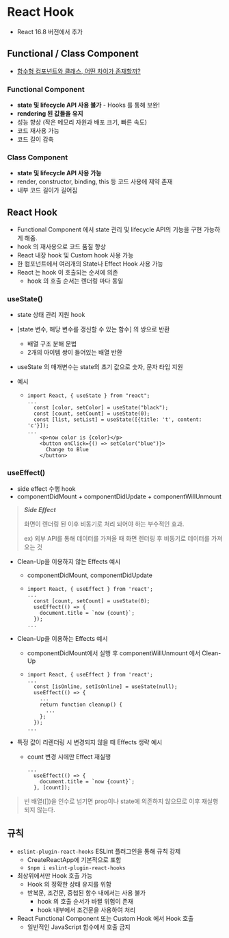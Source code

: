 # React Hook

- React 16.8 버전에서 추가



## Functional / Class Component

- [함수형 컴포넌트와 클래스, 어떤 차이가 존재할까?](https://overreacted.io/ko/how-are-function-components-different-from-classes/)

### Functional Component

- **state 및 lifecycle API 사용 불가** - Hooks 를 통해 보완!
- **rendering 된 값들을 유지**
- 성능 향상 (작은 메모리 자원과 배포 크기, 빠른 속도)
- 코드 재사용 가능
- 코드 길이 감축

### Class Component

- **state 및 lifecycle API 사용 가능**
- render, constructor, binding, this 등 코드 사용에 제약 존재
- 내부 코드 길이가 길어짐



## React Hook

- Functional Component 에서 state 관리 및 lifecycle API의 기능을 구현 가능하게 해줌.
- hook 의 재사용으로 코드 품질 향상
- React 내장 hook 및 Custom hook 사용 가능
- 한 컴포넌트에서 여러개의 State나 Effect Hook  사용 가능
- React 는 hook 이 호출되는 순서에 의존
  - hook 의 호출 순서는 렌더링 마다 동일

### useState()

- state 상태 관리 지원 hook

- [state 변수, 해당 변수를 갱신할 수 있는 함수] 의 쌍으로 반환

  - 배열 구조 분해 문법
  - 2개의 아이템 쌍이 들어있는 배열 반환

- useState 의 매개변수는 state의 초기 값으로 숫자, 문자 타입 지원

- 예시

  - ```react
    import React, { useState } from "react";
    ...
      const [color, setColor] = useState("black");
      const [count, setCount] = useState(0);
      const [list, setList] = useState([{title: 't', content: 'c'}]);
    ...
        <p>now color is {color}</p>
        <button onClick={() => setColor("blue")}>
    	  Change to Blue
        </button>
    ```

### useEffect()

- side effect 수행 hook
- componentDidMount + componentDidUpdate + componentWillUnmount

> ***Side Effect***
>
> 화면이 렌더링 된 이후 비동기로 처리 되어야 하는 부수적인 효과.
>
> ex) 외부 API를 통해 데이터를 가져올 때 화면 렌더링 후 비동기로 데이터를 가져오는 것

- Clean-Up을 이용하지 않는 Effects 예시

  - componentDidMount, componentDidUpdate

  - ```react
    import React, { useEffect } from 'react';
    ...
      const [count, setCount] = useState(0);
      useEffect(() => {
        document.title = `now {count}`;
      });
    ...
    ```

- Clean-Up을 이용하는 Effects 예시

  - componentDidMount에서 실행 후 componentWillUnmount 에서 Clean-Up

  - ```react
    import React, { useEffect } from 'react';
    ...
      const [isOnline, setIsOnline] = useState(null);
      useEffect(() => {
        ...
        return function cleanup() {
          ...
        };
      });
    ...
    ```

- 특정 값이 리렌더링 시 변경되지 않을 때 Effects 생략 예시

  - count 변경 시에만 Effect 재실행

    ```react
    ...
      useEffect(() => {
        document.title = `now {count}`;
      }, [count]);
    ```

> 빈 배열([])을 인수로 넘기면 prop이나 state에 의존하지 않으므로 이후 재실행 되지 않는다.



## 규칙

- `eslint-plugin-react-hooks` ESLint 플러그인을 통해 규칙 강제
  - CreateReactApp에 기본적으로 포함
  - `$npm i eslint-plugin-react-hooks`
- 최상위에서만 Hook 호출 가능
  - Hook 의 정확한 상태 유지를 위함
  - 반복문, 조건문, 중첩된 함수 내에서는 사용 불가
    - hook 의 호출 순서가 바뀔 위험이 존재
    - hook 내부에서 조건문을 사용하여 처리
- React Functional Component 또는 Custom Hook 에서 Hook 호출
  - 일반적인 JavaScript 함수에서 호출 금지



